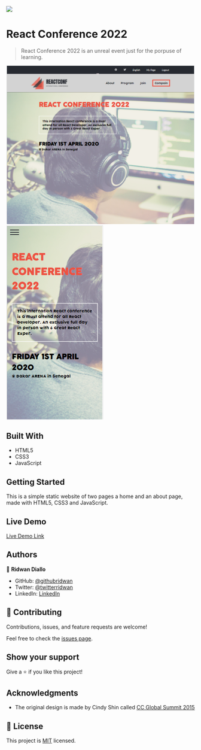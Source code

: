 ![](https://img.shields.io/badge/Microverse-blueviolet)

# React Conference 2022

> React Conference 2022 is an unreal event just for the porpuse of learning.

![screenshot](./images/screen-desk.PNG)
![screenshot](./images/screen-mob.PNG)

## Built With

- HTML5
- CSS3
- JavaScript

## Getting Started

This is a simple static website of two pages a home and an about page, made with HTML5, CSS3 and JavaScript.

## Live Demo

[Live Demo Link](https://ridwanediallo.github.io/Conference-page/)

## Authors

👤 **Ridwan Diallo**

- GitHub: [@githubridwan](https://github.com/ridwanediallo)
- Twitter: [@twitterridwan](https://twitter.com/RidwaneD)
- LinkedIn: [LinkedIn](https://www.linkedin.com/in/ridwan-diallo-9a1634193)

## 🤝 Contributing

Contributions, issues, and feature requests are welcome!

Feel free to check the [issues page](../../issues/).

## Show your support

Give a ⭐️ if you like this project!

## Acknowledgments

- The original design is made by Cindy Shin called [CC Global Summit 2015](https://www.behance.net/gallery/29845175/CC-Global-Summit-2015)

## 📝 License

This project is [MIT](./MIT.md) licensed.

